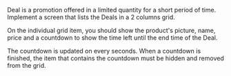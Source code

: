 Deal is a promotion offered in a limited quantity for a short period of time. Implement a screen that lists the Deals in a 2 columns grid.

On the individual grid item, you should show the product's picture, name, price and a countdown to show the time left until the end time of the Deal.

The countdown is updated on every seconds. When a countdown is finished, the item that contains the countdown must be hidden and removed from the grid.
